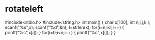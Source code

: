# rotateleft
#include<stdio.h>
#include<string.h>
int main() 
{
   char x[100];
   int n,i,j,k,l;
   scanf("%s",x);
   scanf("%d",&n);
   l=strlen(x);
   for(i=n;i<l;i++)
   {
       printf("%c",x[i]);
   }
   for(i=0;i<n;i++)
   {
       printf("%c",x[i]);
   }
}
